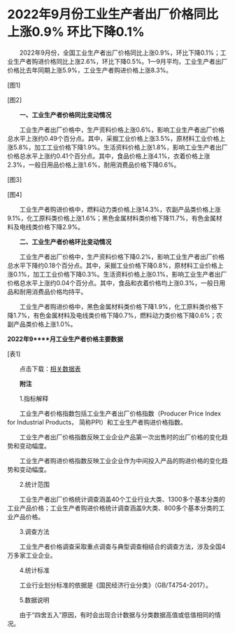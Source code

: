 # 2022年9月份工业生产者出厂价格同比上涨0.9% 环比下降0.1%

　　2022年9月份，全国工业生产者出厂价格同比上涨0.9%，环比下降0.1%；工业生产者购进价格同比上涨2.6%，环比下降0.5%。1—9月平均，工业生产者出厂价格比去年同期上涨5.9%，工业生产者购进价格上涨8.3%。

\[图1\]

\[图2\]

　　**一、工业生产者价格同比变动情况**

　　工业生产者出厂价格中，生产资料价格上涨0.6%，影响工业生产者出厂价格总水平上涨约0.49个百分点。其中，采掘工业价格上涨3.5%，原材料工业价格上涨5.8%，加工工业价格下降1.9%。生活资料价格上涨1.8%，影响工业生产者出厂价格总水平上涨约0.41个百分点。其中，食品价格上涨4.1%，衣着价格上涨2.3%，一般日用品价格上涨1.6%，耐用消费品价格下降0.6%。

\[图3\]

\[图4\]

　　工业生产者购进价格中，燃料动力类价格上涨14.3%，农副产品类价格上涨9.1%，化工原料类价格上涨1.6%；黑色金属材料类价格下降11.7%，有色金属材料及电线类价格下降2.9%。

　　**二、工业生产者价格环比变动情况**

　　工业生产者出厂价格中，生产资料价格下降0.2%，影响工业生产者出厂价格总水平下降约0.18个百分点。其中，采掘工业价格下降0.8%，原材料工业价格上涨0.1%，加工工业价格下降0.3%。生活资料价格上涨0.1%，影响工业生产者出厂价格总水平上涨约0.04个百分点。其中，食品和衣着价格均上涨0.3%，一般日用品和耐用消费品价格均持平。

　　工业生产者购进价格中，黑色金属材料类价格下降1.9%，化工原料类价格下降1.7%，有色金属材料及电线类价格下降0.7%，燃料动力类价格下降0.6%；农副产品类价格上涨1.0%。

**2022****年****9****月工业生产者价格主要数据**

\[表1\]

　　点击下载：[相关数据表](http://www.stats.gov.cn/sj/zxfb/202302/W020230203610059696201.xlsx)

　　**附注**

　　1.指标解释

　　工业生产者价格指数包括工业生产者出厂价格指数（Producer Price Index for Industrial Products， 简称PPI）和工业生产者购进价格指数。

　　工业生产者出厂价格指数反映工业企业产品第一次出售时的出厂价格的变化趋势和变动幅度。

　　工业生产者购进价格指数反映工业企业作为中间投入产品的购进价格的变化趋势和变动幅度。

　　2.统计范围

　　工业生产者出厂价格统计调查涵盖40个工业行业大类、1300多个基本分类的工业产品价格；工业生产者购进价格统计调查涵盖9大类、800多个基本分类的工业产品价格。

　　3.调查方法

　　工业生产者价格调查采取重点调查与典型调查相结合的调查方法，涉及全国4万多家工业企业。

　　4.统计标准

　　工业行业划分标准的依据是《国民经济行业分类》（GB/T4754-2017）。

　　5.数据说明

　　由于“四舍五入”原因，有时会出现合计数据与分类数据高值或低值相同的情况。